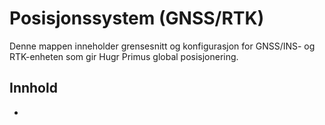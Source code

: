 # Posisjonssystem (GNSS/RTK)

Denne mappen inneholder grensesnitt og konfigurasjon for GNSS/INS- og RTK-enheten som gir Hugr Primus global posisjonering.

## Innhold
- 
